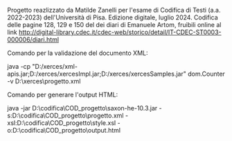 Progetto reazlizzato da Matilde Zanelli per l'esame di Codifica di Testi (a.a. 2022-2023) dell'Università di Pisa. Edizione digitale, luglio 2024. Codifica delle pagine 128, 129 e 150 del dei diari di Emanuele Artom, fruibili online al link  http://digital-library.cdec.it/cdec-web/storico/detail/IT-CDEC-ST0003-000006/diari.html

Comando per la validazione del documento XML: 

java -cp "D:/xerces/xml-apis.jar;D:/xerces/xercesImpl.jar;D:/xerces/xercesSamples.jar" dom.Counter -v D:\xerces\progetto.xml

Comando per generare l'output HTML:

java -jar D:\codifica\COD_progetto\saxon-he-10.3.jar -s:D:\codifica\COD_progetto\progetto.xml -xsl:D:\codifica\COD_progetto\style.xsl -o:D:\codifica\COD_progetto\output.html



